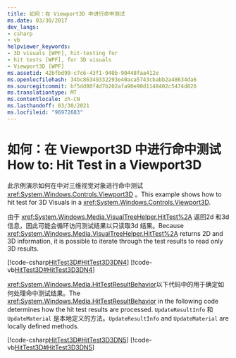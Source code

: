 ```yaml
---
title: 如何：在 Viewport3D 中进行命中测试
ms.date: 03/30/2017
dev_langs:
- csharp
- vb
helpviewer_keywords:
- 3D visuals [WPF], hit-testing for
- hit tests [WPF], for 3D visuals
- Viewport3D [WPF]
ms.assetid: 42bfbd99-c7c6-43f1-940b-90448faa412e
ms.openlocfilehash: 34bc86349332293e40aca5743cbabb2a48634da6
ms.sourcegitcommit: bf5dd80f4d7b202afa90e90d1148402c5474d826
ms.translationtype: MT
ms.contentlocale: zh-CN
ms.lasthandoff: 03/30/2021
ms.locfileid: "96972683"
---
```

# <a name="how-to-hit-test-in-a-viewport3d"></a><span data-ttu-id="11c85-102">如何：在 Viewport3D 中进行命中测试</span><span class="sxs-lookup"><span data-stu-id="11c85-102">How to: Hit Test in a Viewport3D</span></span>

<span data-ttu-id="11c85-103">此示例演示如何在中对三维视觉对象进行命中测试 <xref:System.Windows.Controls.Viewport3D> 。</span><span class="sxs-lookup"><span data-stu-id="11c85-103">This example shows how to hit test for 3D Visuals in a <xref:System.Windows.Controls.Viewport3D>.</span></span>

<span data-ttu-id="11c85-104">由于 <xref:System.Windows.Media.VisualTreeHelper.HitTest%2A> 返回2d 和3d 信息，因此可能会循环访问测试结果以只读取3d 结果。</span><span class="sxs-lookup"><span data-stu-id="11c85-104">Because <xref:System.Windows.Media.VisualTreeHelper.HitTest%2A> returns 2D and 3D information, it is possible to iterate through the test results to read only 3D results.</span></span>

[!code-csharp[HitTest3D#HitTest3D3DN4](~/samples/snippets/csharp/VS_Snippets_Wpf/HitTest3D/CSharp/Window1.xaml.cs#hittest3d3dn4)]
[!code-vb[HitTest3D#HitTest3D3DN4](~/samples/snippets/visualbasic/VS_Snippets_Wpf/HitTest3D/visualbasic/window1.xaml.vb#hittest3d3dn4)]

<span data-ttu-id="11c85-105"><xref:System.Windows.Media.HitTestResultBehavior>以下代码中的用于确定如何处理命中测试结果。</span><span class="sxs-lookup"><span data-stu-id="11c85-105">The <xref:System.Windows.Media.HitTestResultBehavior> in the following code determines how the hit test results are processed.</span></span> <span data-ttu-id="11c85-106">`UpdateResultInfo` 和 `UpdateMaterial` 是本地定义的方法。</span><span class="sxs-lookup"><span data-stu-id="11c85-106">`UpdateResultInfo` and `UpdateMaterial` are locally defined methods.</span></span>

[!code-csharp[HitTest3D#HitTest3D3DN5](~/samples/snippets/csharp/VS_Snippets_Wpf/HitTest3D/CSharp/Window1.xaml.cs#hittest3d3dn5)]
[!code-vb[HitTest3D#HitTest3D3DN5](~/samples/snippets/visualbasic/VS_Snippets_Wpf/HitTest3D/visualbasic/window1.xaml.vb#hittest3d3dn5)]
